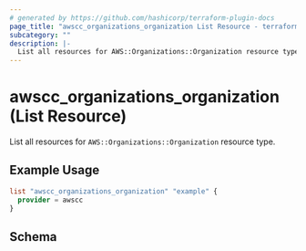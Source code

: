 ```yaml
---
# generated by https://github.com/hashicorp/terraform-plugin-docs
page_title: "awscc_organizations_organization List Resource - terraform-provider-awscc"
subcategory: ""
description: |-
  List all resources for AWS::Organizations::Organization resource type.
---
```


# awscc_organizations_organization (List Resource)

List all resources for `AWS::Organizations::Organization` resource type.

## Example Usage

```terraform
list "awscc_organizations_organization" "example" {
  provider = awscc
}
```

<!-- schema generated by tfplugindocs -->
## Schema
